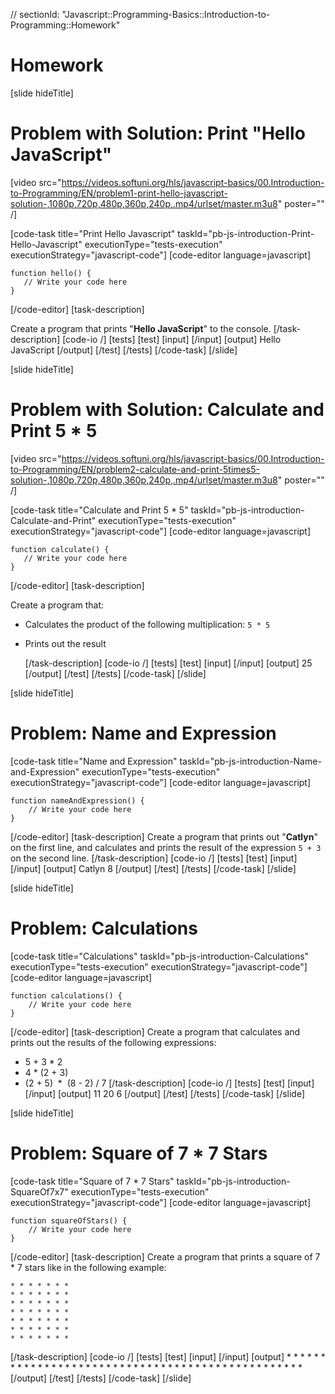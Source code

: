 // sectionId: "Javascript::Programming-Basics::Introduction-to-Programming::Homework"

# Homework

[slide hideTitle]

# Problem with Solution: Print "Hello JavaScript"

[video src="https://videos.softuni.org/hls/javascript-basics/00.Introduction-to-Programming/EN/problem1-print-hello-javascript-solution-,1080p,720p,480p,360p,240p,.mp4/urlset/master.m3u8" poster="" /]

[code-task title="Print Hello Javascript" taskId="pb-js-introduction-Print-Hello-Javascript" executionType="tests-execution" executionStrategy="javascript-code"]
[code-editor language=javascript]

```
function hello() {
   // Write your code here
}
```

[/code-editor]
[task-description]

Create a program that prints "**Hello JavaScript**" to the console.
[/task-description]
[code-io /]
[tests]
[test]
[input]
[/input]
[output]
Hello JavaScript
[/output]
[/test]
[/tests]
[/code-task]
[/slide]

[slide hideTitle]

# Problem with Solution: Calculate and Print 5 \* 5

[video src="https://videos.softuni.org/hls/javascript-basics/00.Introduction-to-Programming/EN/problem2-calculate-and-print-5times5-solution-,1080p,720p,480p,360p,240p,.mp4/urlset/master.m3u8" poster="" /]

[code-task title="Calculate and Print 5 * 5" taskId="pb-js-introduction-Calculate-and-Print" executionType="tests-execution" executionStrategy="javascript-code"]
[code-editor language=javascript]

```
function calculate() {
   // Write your code here
}
```

[/code-editor]
[task-description]

Create a program that:

- Calculates the product of the following multiplication: `5 * 5`
- Prints out the result

  [/task-description]
  [code-io /]
  [tests]
  [test]
  [input]
  [/input]
  [output]
  25
  [/output]
  [/test]
  [/tests]
  [/code-task]
  [/slide]

[slide hideTitle]

# Problem: Name and Expression

[code-task title="Name and Expression" taskId="pb-js-introduction-Name-and-Expression" executionType="tests-execution" executionStrategy="javascript-code"]
[code-editor language=javascript]

```
function nameAndExpression() {
    // Write your code here
}
```

[/code-editor]
[task-description]
Create a program that prints out "**Catlyn**" on the first line, and calculates and prints the result of the expression `5 + 3` on the second line.
[/task-description]
[code-io /]
[tests]
[test]
[input]
[/input]
[output]
Catlyn
8
[/output]
[/test]
[/tests]
[/code-task]
[/slide]

[slide hideTitle]

# Problem: Calculations

[code-task title="Calculations" taskId="pb-js-introduction-Calculations" executionType="tests-execution" executionStrategy="javascript-code"]
[code-editor language=javascript]

```
function calculations() {
    // Write your code here
}
```

[/code-editor]
[task-description]
Create a program that calculates and prints out the results of the following expressions:

- 5 \+ 3 \* 2
- 4 \* (2 \+ 3)
- (2 \+ 5)  \*  (8 \- 2) \/ 7
  [/task-description]
  [code-io /]
  [tests]
  [test]
  [input]
  [/input]
  [output]
  11
  20
  6
  [/output]
  [/test]
  [/tests]
  [/code-task]
  [/slide]

[slide hideTitle]

# Problem: Square of 7 \* 7 Stars

[code-task title="Square of 7 * 7 Stars" taskId="pb-js-introduction-SquareOf7x7" executionType="tests-execution" executionStrategy="javascript-code"]
[code-editor language=javascript]

```
function squareOfStars() {
    // Write your code here
}
```

[/code-editor]
[task-description]
Create a program that prints a square of 7 \* 7 stars like in the following example:

```
* * * * * * *
* * * * * * *
* * * * * * *
* * * * * * *
* * * * * * *
* * * * * * *
* * * * * * *
```

[/task-description]
[code-io /]
[tests]
[test]
[input]
[/input]
[output] \* \* \* \* \* \* \* \* \* \* \* \* \* \* \* \* \* \* \* \* \* \* \* \* \* \* \* \* \* \* \* \* \* \* \* \* \* \* \* \* \* \* \* \* \* \* \* \* \*
[/output]
[/test]
[/tests]
[/code-task]
[/slide]
